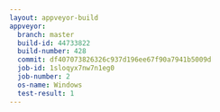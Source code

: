 ```yaml
---
layout: appveyor-build
appveyor:
  branch: master
  build-id: 44733822
  build-number: 428
  commit: df407073826326c937d196ee67f90a7941b5009d
  job-id: 1sloqyx7nw7n1eg0
  job-number: 2
  os-name: Windows
  test-result: 1
---
```

